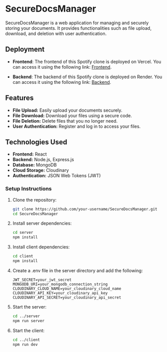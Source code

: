 # SecureDocsManager

SecureDocsManager is a web application for managing and securely storing your documents. It provides functionalities such as file upload, download, and deletion with user authentication.


## Deployment

- **Frontend**: The frontend of this Spotify clone is deployed on Vercel. You can access it using the following link: [Frontend](https://securedocsmanager.netlify.app/).

- **Backend**: The backend of this Spotify clone is deployed on Render. You can access it using the following link: [Backend](https://securedocsmanagerbe.onrender.com/).



## Features

- **File Upload:** Easily upload your documents securely.
- **File Download:** Download your files using a secure code.
- **File Deletion:** Delete files that you no longer need.
- **User Authentication:** Register and log in to access your files.

## Technologies Used

- **Frontend:** React
- **Backend:** Node.js, Express.js
- **Database:** MongoDB
- **Cloud Storage:** Cloudinary
- **Authentication:** JSON Web Tokens (JWT)

### Setup Instructions

1. Clone the repository:

   ```bash
   git clone https://github.com/your-username/SecureDocsManager.git
   cd SecureDocsManager
   ```

2. Install server dependencies:

   ```bash
   cd server
   npm install
   ```

3. Install client dependencies:

   ```bash
   cd client
   npm install
   ```

4. Create a .env file in the server directory and add the following:

   ```env
   JWT_SECRET=your_jwt_secret
   MONGODB_URI=your_mongodb_connection_string
   CLOUDINARY_CLOUD_NAME=your_cloudinary_cloud_name
   CLOUDINARY_API_KEY=your_cloudinary_api_key
   CLOUDINARY_API_SECRET=your_cloudinary_api_secret
   ```

5. Start the server:

   ```bash
   cd ../server
   npm run server
   ```

6. Start the client:

   ```bash
   cd ../client
   npm run dev
   ```



